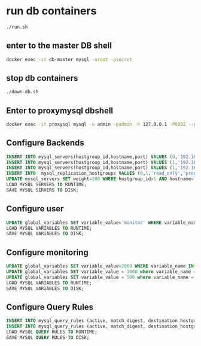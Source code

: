 

# run db containers
```bash
./run.sh
```
## enter to the master DB shell
```bash
docker exec -it db-master mysql -uroot -psecret
```

## stop db containers
```bash
./down-db.sh
```

## Enter to proxymysql dbshell
```bash
docker exec -it proxysql mysql -u admin -padmin -h 127.0.0.1 -P6032 --prompt 'ProxySQL Admin> '
```


## Configure Backends
```sql
INSERT INTO mysql_servers(hostgroup_id,hostname,port) VALUES (0,'192.168.128.3',3306);
INSERT INTO mysql_servers(hostgroup_id,hostname,port) VALUES (1,'192.168.128.4',3306);
INSERT INTO mysql_servers(hostgroup_id,hostname,port) VALUES (1,'192.168.128.5',3306);
INSERT INTO  mysql_replication_hostgroups VALUES (0,1,'read_only','production');
UPDATE mysql_servers SET weight=200 WHERE hostgroup_id=1 AND hostname='%';
LOAD MYSQL SERVERS TO RUNTIME;
SAVE MYSQL SERVERS TO DISK;
```
## Configure user
```sql
UPDATE global_variables SET variable_value='monitor' WHERE variable_name='mysql-monitor_password';
LOAD MYSQL VARIABLES TO RUNTIME;
SAVE MYSQL VARIABLES TO DISK;
```
## Configure monitoring
```sql
UPDATE global_variables SET variable_value=2000 WHERE variable_name IN ('mysql-monitor_connect_interval','mysql-monitor_ping_interval','mysql-monitor_read_only_interval');
UPDATE global_variables SET variable_value = 1000 where variable_name = 'mysql-monitor_connect_timeout';
UPDATE global_variables SET variable_value = 500 where variable_name = 'mysql-monitor_ping_timeout';
LOAD MYSQL VARIABLES TO RUNTIME;
SAVE MYSQL VARIABLES TO DISK;
```
## Configure Query Rules
```sql
INSERT INTO mysql_query_rules (active, match_digest, destination_hostgroup, apply) VALUES (1, '^SELECT.*', 1, 0);
INSERT INTO mysql_query_rules (active, match_digest, destination_hostgroup, apply) VALUES (1, '^SELECT.*FOR UPDATE', 0, 1);
LOAD MYSQL QUERY RULES TO RUNTIME;
SAVE MYSQL QUERY RULES TO DISK;
```